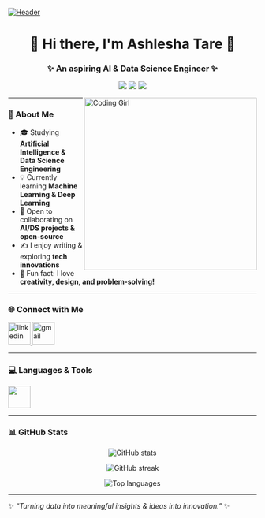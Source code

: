 [![Header](https://i.pinimg.com/originals/7e/63/42/7e6342c5cf0fa7d5930e1bc90b25b9c8.gif)]()

<h1 align="center">🌸 Hi there, I'm Ashlesha Tare 🌸</h1>
<h3 align="center">✨ An aspiring AI & Data Science Engineer ✨</h3>

<p align="center">
  <img src="https://img.shields.io/badge/Artificial%20Intelligence-Passionate-pink?style=for-the-badge&logo=python" />
  <img src="https://img.shields.io/badge/Data%20Science-Explorer-purple?style=for-the-badge&logo=databricks" />
  <img src="https://img.shields.io/badge/Lifelong%20Learner-Growing-blueviolet?style=for-the-badge&logo=readthedocs" />
</p>

<img align="right" alt="Coding Girl" width="350" src="https://media.tenor.com/2uyENRmiUt0AAAAC/coding.gif"/>

---

### 🌷 About Me  
- 🎓 Studying **Artificial Intelligence & Data Science Engineering**  
- 💡 Currently learning **Machine Learning & Deep Learning**  
- 🤝 Open to collaborating on **AI/DS projects & open-source**  
- ✍️ I enjoy writing & exploring **tech innovations**  
- 🌸 Fun fact: I love **creativity, design, and problem-solving!**  

---

### 🌐 Connect with Me  
<p align="left">
  <a href="https://www.linkedin.com/in/ashlesha03t" target="_blank">
    <img src="https://skillicons.dev/icons?i=linkedin&theme=light" alt="linkedin" height="45"/>
  </a>
  <a href="mailto:your-email@gmail.com">
    <img src="https://skillicons.dev/icons?i=gmail&theme=light" alt="gmail" height="45"/>
  </a>
</p>

---

### 💻 Languages & Tools  
<p align="left">
  <img src="https://skillicons.dev/icons?i=python,cpp,java,js,mysql,html,css,vscode,git,github&theme=light" height="45"/>
</p>

---

### 📊 GitHub Stats  
<p align="center">
  <img src="https://github-readme-stats.vercel.app/api?username=Ashlesha03t&show_icons=true&theme=rose_pine" alt="GitHub stats"/>
</p>

<p align="center">
  <img src="https://github-readme-streak-stats.herokuapp.com/?user=Ashlesha03t&theme=rose_pine" alt="GitHub streak"/>
</p>

<p align="center">
  <img src="https://github-readme-stats.vercel.app/api/top-langs/?username=Ashlesha03t&layout=compact&theme=rose_pine" alt="Top languages"/>
</p>

---

✨ *“Turning data into meaningful insights & ideas into innovation.”* ✨
